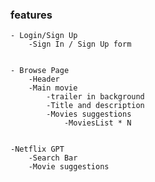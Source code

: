### features

    - Login/Sign Up
        -Sign In / Sign Up form


    - Browse Page
        -Header
        -Main movie
            -trailer in background
            -Title and description
            -Movies suggestions
                -MoviesList * N


    -Netflix GPT
        -Search Bar
        -Movie suggestions
